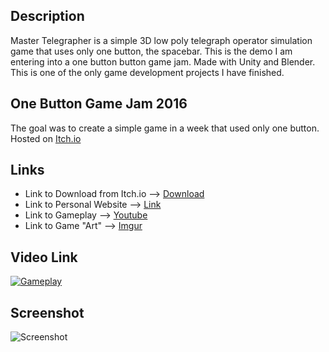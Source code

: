## Description
Master Telegrapher is a simple 3D low poly telegraph operator simulation game that uses only one button,
the spacebar. This is the demo I am entering into a one button button game jam. 
Made with Unity and Blender.
This is one of the only game development projects I have finished.

## One Button Game Jam 2016
The goal was to create a simple game in a week that used only one button. Hosted on [Itch.io](https://itch.io/jam/one-button-to-rule-all-jam)

## Links
* Link to Download from Itch.io --> [Download](https://barrettotte.itch.io/master-telegrapher)
* Link to Personal Website --> [Link](http://barrettotte.com/GameDev_Proj-Master_Telegrapher_Demo.html)
* Link to Gameplay --> [Youtube](https://www.youtube.com/watch?v=_Ubelo-NEu4&feature=youtu.be)
* Link to Game "Art" --> [Imgur](https://imgur.com/a/yVh3m)

## Video Link
[![Gameplay](https://img.youtube.com/vi/_Ubelo-NEu4/0.jpg)](https://www.youtube.com/watch?v=_Ubelo-NEu4)

## Screenshot
![Screenshot](http://barrettotte.com/images/GameDev/Master_Telegrapher/Master_Telegrapher_01.jpg)
